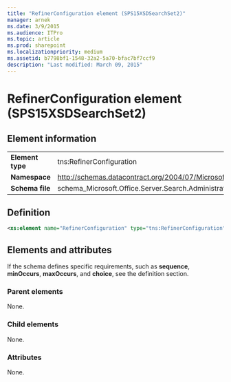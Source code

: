 ```yaml
---
title: "RefinerConfiguration element (SPS15XSDSearchSet2)"
manager: arnek
ms.date: 3/9/2015
ms.audience: ITPro
ms.topic: article
ms.prod: sharepoint
ms.localizationpriority: medium
ms.assetid: b7798bf1-1548-32a2-5a70-bfac7bf7ccf9
description: "Last modified: March 09, 2015"
---
```


# RefinerConfiguration element (SPS15XSDSearchSet2)

 
  
## Element information

|||
|:-----|:-----|
|**Element type** <br/> |tns:RefinerConfiguration  <br/> |
|**Namespace** <br/> |http://schemas.datacontract.org/2004/07/Microsoft.Office.Server.Search.Administration  <br/> |
|**Schema file** <br/> |schema_Microsoft.Office.Server.Search.Administration.xsd  <br/> |
   
## Definition

```XML
<xs:element name="RefinerConfiguration" type="tns:RefinerConfiguration"></xs:element>

```

## Elements and attributes

If the schema defines specific requirements, such as **sequence**, **minOccurs**, **maxOccurs**, and **choice**, see the definition section. 
  
### Parent elements

None.
  
### Child elements

None.
  
### Attributes

None.
  


